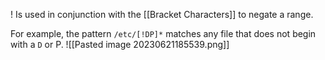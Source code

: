 ! Is used in conjunction with the [[Bracket Characters]] to negate a range. 

For example, the pattern `/etc/[!DP]*` matches any file that does not begin with a `D` or P.
![[Pasted image 20230621185539.png]]

